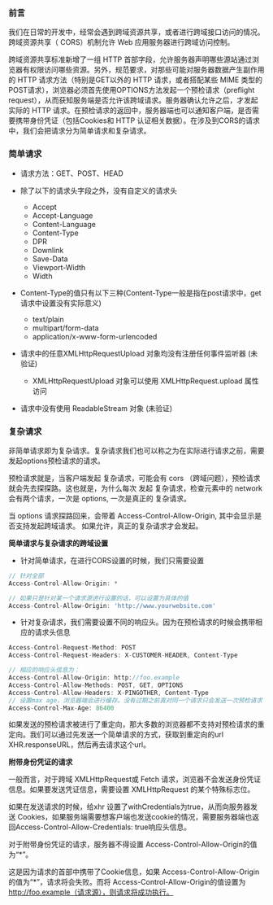 ### 前言

我们在日常的开发中，经常会遇到跨域资源共享，或者进行跨域接口访问的情况。跨域资源共享（ CORS）机制允许 Web 应用服务器进行跨域访问控制。

跨域资源共享标准新增了一组 HTTP 首部字段，允许服务器声明哪些源站通过浏览器有权限访问哪些资源。另外，规范要求，对那些可能对服务器数据产生副作用的 HTTP 请求方法（特别是GET以外的 HTTP 请求，或者搭配某些 MIME 类型的POST请求），浏览器必须首先使用OPTIONS方法发起一个预检请求（preflight request），从而获知服务端是否允许该跨域请求。服务器确认允许之后，才发起实际的 HTTP 请求。在预检请求的返回中，服务器端也可以通知客户端，是否需要携带身份凭证（包括Cookies和 HTTP 认证相关数据）。在涉及到CORS的请求中，我们会把请求分为简单请求和复杂请求。

### 简单请求

* 请求方法：GET、POST、HEAD

* 除了以下的请求头字段之外，没有自定义的请求头

    * Accept
    * Accept-Language
    * Content-Language
    * Content-Type
    * DPR
    * Downlink
    * Save-Data
    * Viewport-Width
    * Width

* Content-Type的值只有以下三种(Content-Type一般是指在post请求中，get请求中设置没有实际意义)

    * text/plain
    * multipart/form-data
    * application/x-www-form-urlencoded

* 请求中的任意XMLHttpRequestUpload 对象均没有注册任何事件监听器 (未验证)

    * XMLHttpRequestUpload 对象可以使用 XMLHttpRequest.upload 属性访问

* 请求中没有使用 ReadableStream 对象 (未验证)

### 复杂请求

非简单请求即为复杂请求。复杂请求我们也可以称之为在实际进行请求之前，需要发起options预检请求的请求。

预检请求就是，当客户端发起 复杂请求，可能会有 cors （跨域问题），预检请求就会先去探探路。这也就是，为什么每次 发起 复杂请求，检查元素中的 network 会有两个请求，一次是 options, 一次是真正的 复杂请求。

当 options 请求探路回来，会带着 Access-Control-Allow-Origin, 其中会显示是否支持发起跨域请求。 如果允许，真正的复杂请求才会发起。

**简单请求与复杂请求的跨域设置**

* 针对简单请求，在进行CORS设置的时候，我们只需要设置
```js
// 针对全部
Access-Control-Allow-Origin: *

// 如果只是针对某一个请求源进行设置的话，可以设置为具体的值
Access-Control-Allow-Origin: 'http://www.yourwebsite.com'
```

* 针对复杂请求，我们需要设置不同的响应头。因为在预检请求的时候会携带相应的请求头信息
```js
Access-Control-Request-Method: POST
Access-Control-Request-Headers: X-CUSTOMER-HEADER, Content-Type
```
```js
// 相应的响应头信息为：
Access-Control-Allow-Origin: http://foo.example
Access-Control-Allow-Methods: POST, GET, OPTIONS
Access-Control-Allow-Headers: X-PINGOTHER, Content-Type
// 设置max age，浏览器端会进行缓存。没有过期之前真对同一个请求只会发送一次预检请求
Access-Control-Max-Age: 86400
```

如果发送的预检请求被进行了重定向，那大多数的浏览器都不支持对预检请求的重定向。我们可以通过先发送一个简单请求的方式，获取到重定向的url XHR.responseURL，然后再去请求这个url。

**附带身份凭证的请求**

一般而言，对于跨域 XMLHttpRequest或 Fetch 请求，浏览器不会发送身份凭证信息。如果要发送凭证信息，需要设置 XMLHttpRequest 的某个特殊标志位。

如果在发送请求的时候，给xhr 设置了withCredentials为true，从而向服务器发送 Cookies，如果服务端需要想客户端也发送cookie的情况，需要服务器端也返回Access-Control-Allow-Credentials: true响应头信息。

对于附带身份凭证的请求，服务器不得设置 Access-Control-Allow-Origin的值为“*”。

这是因为请求的首部中携带了Cookie信息，如果 Access-Control-Allow-Origin的值为“*”，请求将会失败。而将 Access-Control-Allow-Origin的值设置为 http://foo.example（请求源），则请求将成功执行。

